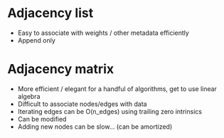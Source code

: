 
# Adjacency list

- Easy to associate with weights / other metadata efficiently
- Append only


# Adjacency matrix


- More efficient / elegant for a handful of algorithms, get to use linear algebra
- Difficult to associate nodes/edges with data
- Iterating edges can be O(n_edges) using trailing zero intrinsics
- Can be modified
- Adding new nodes can be slow... (can be amortized)



